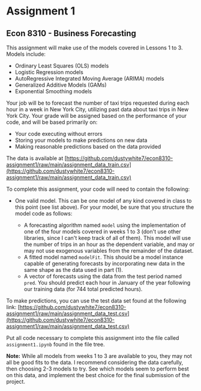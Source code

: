 # Assignment 1
## Econ 8310 - Business Forecasting

This assignment will make use of the models covered in Lessons 1 to 3. Models include:

- Ordinary Least Squares (OLS) models
- Logistic Regression models
- AutoRegressive Integrated Moving Average (ARIMA) models
- Generalized Additive Models (GAMs)
- Exponential Smoothing models

Your job will be to forecast the number of taxi trips requested during each hour in a week in New York City, utilizing past data about taxi trips in New York City. Your grade will be assigned based on the performance of your code, and will be based primarily on:

- Your code executing without errors
- Storing your models to make predictions on new data
- Making reasonable predictions based on the data provided

The data is available at [https://github.com/dustywhite7/econ8310-assignment1/raw/main/assignment_data_train.csv](https://github.com/dustywhite7/econ8310-assignment1/raw/main/assignment_data_train.csv)

To complete this assignment, your code will need to contain the following:

- One valid model. This can be one model of any kind covered in class to this point (see list above). For your model, be sure that you structure the model code as follows:

    - A forecasting algorithm named `model` using the implementation of one of the four models covered in weeks 1 to 3 (don't use other libraries, since I can't keep track of all of them). This model will use the number of trips in an hour as the dependent variable, and may or may not use exogenous variables from the remainder of the dataset.
    - A fitted model named `modelFit`. This should be a model instance capable of generating forecasts by incorporating new data in the same shape as the data used in part (1).
    - A vector of forecasts using the data from the test period named `pred`. You should predict each hour in January of the year following our training data (for 744 total predicted hours).
    
To make predictions, you can use the test data set found at the following link: [https://github.com/dustywhite7/econ8310-assignment1/raw/main/assignment_data_test.csv](https://github.com/dustywhite7/econ8310-assignment1/raw/main/assignment_data_test.csv)

Put all code necessary to complete this assignment into the file called `assignment1.ipynb` found in the file tree.

**Note:** While all models from weeks 1 to 3 are available to you, they may not all be good fits to the data. I recommend considering the data carefully, then choosing 2-3 models to try. See which models seem to perform best on this data, and implement the best choice for the final submission of the project.


